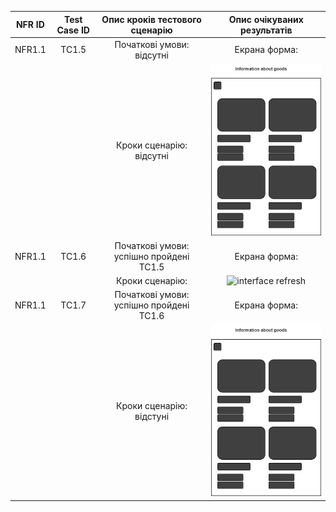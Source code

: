 | NFR ID | Test Case ID | Опис кроків тестового сценарію          | Опис очікуваних результатів                 |
|:--------:|:--------------:|:-----------------------------------------:|:---------------------------------------------:|
| NFR1.1 | TC1.5        | Початкові умови: відсутні               | Екрана форма:                               |
|        |              | Кроки сценарію: відсутні                | ![interface](./UserInterface.png)           |
| NFR1.1 | TC1.6        | Початкові умови: успішно пройдені TC1.5 | Екрана форма:                               |
|        |              | Кроки сценарію:                         | ![interface refresh](./UserInterfaceREFRESH)|
| NFR1.1 | TC1.7        | Початкові умови: успішно пройдені TC1.6 | Екрана форма:                               |
|        |              | Кроки сценарію: відстуні                | ![interfave](./UserInterface.png)           |
